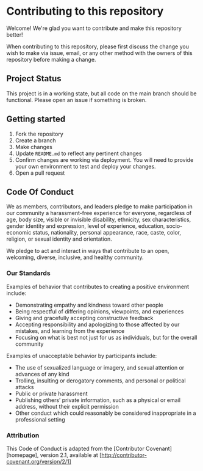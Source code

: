 # Contributing to this repository

Welcome! We're glad you want to contribute and make this repository better!

When contributing to this repository, please first discuss the change you wish to make via issue, email, or any other method with the owners of this repository before making a change.

## Project Status

This project is in a working state, but all code on the main branch should be functional.  Please open an issue if something is broken.

## Getting started

1. Fork the repository
2. Create a branch
3. Make changes
4. Update `README.md` to reflect any pertinent changes
4. Confirm changes are working via deployment.  You will need to provide your own environment to test and deploy your changes.
5. Open a pull request

## Code Of Conduct

We as members, contributors, and leaders pledge to make participation in our community a harassment-free experience for everyone, regardless of age, body size, visible or invisible disability, ethnicity, sex characteristics, gender identity and expression, level of experience, education, socio-economic status, nationality, personal appearance, race, caste, color, religion, or sexual identity and orientation.

We pledge to act and interact in ways that contribute to an open, welcoming, diverse, inclusive, and healthy community.

### Our Standards

Examples of behavior that contributes to creating a positive environment include:

- Demonstrating empathy and kindness toward other people
- Being respectful of differing opinions, viewpoints, and experiences
- Giving and gracefully accepting constructive feedback
- Accepting responsibility and apologizing to those affected by our mistakes, and learning from the experience
- Focusing on what is best not just for us as individuals, but for the overall community

Examples of unacceptable behavior by participants include:

- The use of sexualized language or imagery, and sexual attention or advances of any kind
- Trolling, insulting or derogatory comments, and personal or political attacks
- Public or private harassment
- Publishing others’ private information, such as a physical or email address, without their explicit permission
- Other conduct which could reasonably be considered inappropriate in a professional setting

### Attribution

This Code of Conduct is adapted from the [Contributor Covenant][homepage], version 2.1,
available at [http://contributor-covenant.org/version/2/1]